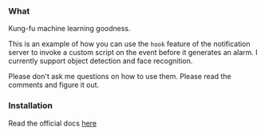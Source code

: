 ### What

Kung-fu machine learning goodness. 

This is an example of how you can use the `hook` feature of the notification server
to invoke a custom script on the event before it generates an alarm. 
I currently support object detection and face recognition. 

Please don't ask me questions on how to use them. Please read the comments and figure it out.

### Installation

Read the official docs [here](https://zmeventnotification.readthedocs.io/en/latest/guides/hooks.html)


